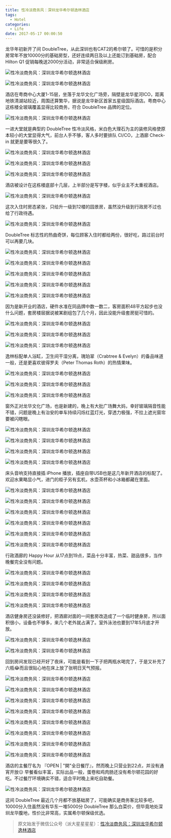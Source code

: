 ```yaml
---
title: 性冷淡商务风：深圳龙华希尔顿逸林酒店
tags:
  - Hotel
categories:
  - Life
date: 2017-05-17 00:00:50
---
```


龙华年初新开了间 DoubleTree，从此深圳也有CAT2的希尔顿了。可惜的是积分房常年不放10000分的基础房型，还好连续两日及以上还能订到基础房，配合 Hilton Q1 促销每晚送2000分活动，非常适合保级刷房。   

![性冷淡商务风：深圳龙华希尔顿逸林酒店](https://raw.githubusercontent.com/Fongim/personal_blog_image/master/image/beepress1-1548760825.jpeg)

![性冷淡商务风：深圳龙华希尔顿逸林酒店](https://raw.githubusercontent.com/Fongim/personal_blog_image/master/image/beepress5-1548760828.jpeg)  

酒店在粤商中心大厦1-15层，坐落于龙华文化广场旁，隔壁是龙华星河ICO，距离地铁清湖站较近，周围还算繁华，据说是龙华新区首家五星级国际酒店。粤商中心这栋楼全玻璃覆盖显得比较商务，符合 DoubleTree 品牌的定位。   


<!-- more -->


![性冷淡商务风：深圳龙华希尔顿逸林酒店](https://raw.githubusercontent.com/Fongim/personal_blog_image/master/image/beepress6-1548760829.jpeg)

一进大堂就是典型的 DoubleTree 性冷淡风格，米白色大理石为主的装修风格使原本较小的大堂显得大气，前台人手不够，客人多时要排队 CI/CO，上酒廊 Check-in 就更是要等很久了。   

![性冷淡商务风：深圳龙华希尔顿逸林酒店](https://raw.githubusercontent.com/Fongim/personal_blog_image/master/image/beepress5-1548760829.jpeg)

![性冷淡商务风：深圳龙华希尔顿逸林酒店](https://raw.githubusercontent.com/Fongim/personal_blog_image/master/image/beepress2-1548760830.jpeg)

![性冷淡商务风：深圳龙华希尔顿逸林酒店](https://raw.githubusercontent.com/Fongim/personal_blog_image/master/image/beepress10-1548760831.jpeg)

酒店被设计在这栋楼底部十几层，上半部分是写字楼，似乎业主不太重视酒店。   

![性冷淡商务风：深圳龙华希尔顿逸林酒店](https://raw.githubusercontent.com/Fongim/personal_blog_image/master/image/beepress9-1548760832.jpeg)  

这次入住时房态紧张，只给升一级到12楼的园景房，虽然没升级到行政房不过也给了行政待遇。   

![性冷淡商务风：深圳龙华希尔顿逸林酒店](https://raw.githubusercontent.com/Fongim/personal_blog_image/master/image/beepress0-1548760833.jpeg)

DoubleTree 标志性的热曲奇饼，每位顾客入住时都给两份，很好吃，路过前台时可以再要几块。   

![性冷淡商务风：深圳龙华希尔顿逸林酒店](https://raw.githubusercontent.com/Fongim/personal_blog_image/master/image/beepress3-1548760835.jpeg)

![性冷淡商务风：深圳龙华希尔顿逸林酒店](https://raw.githubusercontent.com/Fongim/personal_blog_image/master/image/beepress2-1548760837.jpeg)

![性冷淡商务风：深圳龙华希尔顿逸林酒店](https://raw.githubusercontent.com/Fongim/personal_blog_image/master/image/beepress3-1548760837.jpeg)

![性冷淡商务风：深圳龙华希尔顿逸林酒店](https://raw.githubusercontent.com/Fongim/personal_blog_image/master/image/beepress9-1548760839.jpeg)

![性冷淡商务风：深圳龙华希尔顿逸林酒店](https://raw.githubusercontent.com/Fongim/personal_blog_image/master/image/beepress8-1548760840.jpeg)

因为是新开业的酒店，硬件水准在同品牌中数一数二，客房面积48平方起步也没什么问题，套房楼层据说被某剧组包了几个月，因此没能升级套房挺可惜的。   

![性冷淡商务风：深圳龙华希尔顿逸林酒店](https://raw.githubusercontent.com/Fongim/personal_blog_image/master/image/beepress9-1548760842.jpeg)

![性冷淡商务风：深圳龙华希尔顿逸林酒店](https://raw.githubusercontent.com/Fongim/personal_blog_image/master/image/beepress6-1548760843.jpeg)

![性冷淡商务风：深圳龙华希尔顿逸林酒店](https://raw.githubusercontent.com/Fongim/personal_blog_image/master/image/beepress2-1548760845.jpeg)

逸林标配单人浴缸，卫生间干湿分离，瑰珀翠（Crabtree & Evelyn）的备品味道一般，还是更喜欢彼得罗夫（Peter Thomas Roth）的热情果味。   

![性冷淡商务风：深圳龙华希尔顿逸林酒店](https://raw.githubusercontent.com/Fongim/personal_blog_image/master/image/beepress10-1548760846.jpeg)

![性冷淡商务风：深圳龙华希尔顿逸林酒店](https://raw.githubusercontent.com/Fongim/personal_blog_image/master/image/beepress10-1548760847.jpeg)

![性冷淡商务风：深圳龙华希尔顿逸林酒店](https://raw.githubusercontent.com/Fongim/personal_blog_image/master/image/beepress6-1548760848.jpeg)

窗外正对龙华文化广场，也是新建的，晚上有大批广场舞大妈，幸好玻璃隔音性能不错，问题是晚上有治安的单车持续闪烁红蓝灯光，穿透力极强，不拉上遮光窗帘要被闪瞎眼。   

![性冷淡商务风：深圳龙华希尔顿逸林酒店](https://raw.githubusercontent.com/Fongim/personal_blog_image/master/image/beepress0-1548760850.jpeg)

![性冷淡商务风：深圳龙华希尔顿逸林酒店](https://raw.githubusercontent.com/Fongim/personal_blog_image/master/image/beepress0-1548760852.jpeg)

![性冷淡商务风：深圳龙华希尔顿逸林酒店](https://raw.githubusercontent.com/Fongim/personal_blog_image/master/image/beepress5-1548760853.jpeg)

![性冷淡商务风：深圳龙华希尔顿逸林酒店](https://raw.githubusercontent.com/Fongim/personal_blog_image/master/image/beepress6-1548760855.jpeg)

床头音响支持直接插 iPhone 播放，插座自带USB也是这几年新开酒店的标配了。欢迎水果略显小气，进门的柜子另有玄机，水壶茶杯和小冰箱都藏在里面。   

![性冷淡商务风：深圳龙华希尔顿逸林酒店](https://raw.githubusercontent.com/Fongim/personal_blog_image/master/image/beepress2-1548760855.jpeg)

![性冷淡商务风：深圳龙华希尔顿逸林酒店](https://raw.githubusercontent.com/Fongim/personal_blog_image/master/image/beepress2-1548760856.jpeg)

![性冷淡商务风：深圳龙华希尔顿逸林酒店](https://raw.githubusercontent.com/Fongim/personal_blog_image/master/image/beepress1-1548760857.jpeg)

![性冷淡商务风：深圳龙华希尔顿逸林酒店](https://raw.githubusercontent.com/Fongim/personal_blog_image/master/image/beepress8-1548760859.jpeg)

![性冷淡商务风：深圳龙华希尔顿逸林酒店](https://raw.githubusercontent.com/Fongim/personal_blog_image/master/image/beepress7-1548760862.jpeg)

![性冷淡商务风：深圳龙华希尔顿逸林酒店](https://raw.githubusercontent.com/Fongim/personal_blog_image/master/image/beepress2-1548760863.jpeg)

行政酒廊的 Happy Hour 从17点到19点，菜品十分丰富，热菜、甜品很多，当作晚餐完全没有问题。   

![性冷淡商务风：深圳龙华希尔顿逸林酒店](https://raw.githubusercontent.com/Fongim/personal_blog_image/master/image/beepress10-1548760865.jpeg)

![性冷淡商务风：深圳龙华希尔顿逸林酒店](https://raw.githubusercontent.com/Fongim/personal_blog_image/master/image/beepress6-1548760865.jpeg)

![性冷淡商务风：深圳龙华希尔顿逸林酒店](https://raw.githubusercontent.com/Fongim/personal_blog_image/master/image/beepress3-1548760866.jpeg)

![性冷淡商务风：深圳龙华希尔顿逸林酒店](https://raw.githubusercontent.com/Fongim/personal_blog_image/master/image/beepress5-1548760867.jpeg)

酒店健身房还没装修好，把酒廊对面的一间套房改造成了一个临时健身房，所以面积很小，设备也不够多，来几个老外就占满了。室外泳池也要到17年5月底才开放。   

![性冷淡商务风：深圳龙华希尔顿逸林酒店](https://raw.githubusercontent.com/Fongim/personal_blog_image/master/image/beepress1-1548760868.jpeg)

![性冷淡商务风：深圳龙华希尔顿逸林酒店](https://raw.githubusercontent.com/Fongim/personal_blog_image/master/image/beepress9-1548760870.jpeg)

回到房间发现已经开好了夜床，可能是看到一下子把两瓶水喝完了，于是又补充了六瓶😂而且很贴心地在床上放了张明日天气预报。   

![性冷淡商务风：深圳龙华希尔顿逸林酒店](https://raw.githubusercontent.com/Fongim/personal_blog_image/master/image/beepress7-1548760872.jpeg)

![性冷淡商务风：深圳龙华希尔顿逸林酒店](https://raw.githubusercontent.com/Fongim/personal_blog_image/master/image/beepress1-1548760874.jpeg)

![性冷淡商务风：深圳龙华希尔顿逸林酒店](https://raw.githubusercontent.com/Fongim/personal_blog_image/master/image/beepress8-1548760875.jpeg)

![性冷淡商务风：深圳龙华希尔顿逸林酒店](https://raw.githubusercontent.com/Fongim/personal_blog_image/master/image/beepress8-1548760876.jpeg)

![性冷淡商务风：深圳龙华希尔顿逸林酒店](https://raw.githubusercontent.com/Fongim/personal_blog_image/master/image/beepress4-1548760878.jpeg)

![性冷淡商务风：深圳龙华希尔顿逸林酒店](https://raw.githubusercontent.com/Fongim/personal_blog_image/master/image/beepress0-1548760880.jpeg)

![性冷淡商务风：深圳龙华希尔顿逸林酒店](https://raw.githubusercontent.com/Fongim/personal_blog_image/master/image/beepress0-1548760882.jpeg)

![性冷淡商务风：深圳龙华希尔顿逸林酒店](https://raw.githubusercontent.com/Fongim/personal_blog_image/master/image/beepress3-1548760884.jpeg)

酒店的主餐厅名为 『OPEN | "開"全日餐厅』，然而晚上只营业到22点，并没有通宵开放😑 早餐看似丰富，实际出品一般，蛋卷和鸡肉肠还没有希尔顿花园的好吃。不过餐厅环境确实不错，适合平时晚上来吃自助餐。   

![性冷淡商务风：深圳龙华希尔顿逸林酒店](https://raw.githubusercontent.com/Fongim/personal_blog_image/master/image/beepress8-1548760885.jpeg)

这间 DoubleTree 最近几个月都不放基础房了，可能确实是商务客比较多吧， 10000分入住虽然没有华东一堆5000分 DoubleTree 那么白菜价，但毕竟地处深圳龙华腹地，性价比非常高，实属希尔顿保级优选。      

> 原文始发于微信公众号（派大星星星星）：[性冷淡商务风：深圳龙华希尔顿逸林酒店](http://mp.weixin.qq.com/s/3AVq0D4fRAt10VIMWOGvmw)